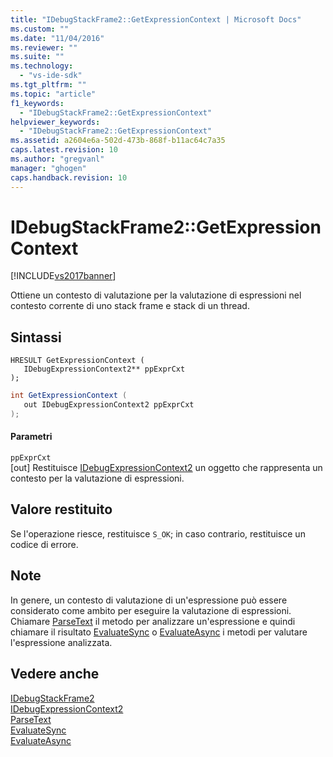 ```yaml
---
title: "IDebugStackFrame2::GetExpressionContext | Microsoft Docs"
ms.custom: ""
ms.date: "11/04/2016"
ms.reviewer: ""
ms.suite: ""
ms.technology: 
  - "vs-ide-sdk"
ms.tgt_pltfrm: ""
ms.topic: "article"
f1_keywords: 
  - "IDebugStackFrame2::GetExpressionContext"
helpviewer_keywords: 
  - "IDebugStackFrame2::GetExpressionContext"
ms.assetid: a2604e6a-502d-473b-868f-b11ac64c7a35
caps.latest.revision: 10
ms.author: "gregvanl"
manager: "ghogen"
caps.handback.revision: 10
---
```

# IDebugStackFrame2::GetExpressionContext
[!INCLUDE[vs2017banner](../../../code-quality/includes/vs2017banner.md)]

Ottiene un contesto di valutazione per la valutazione di espressioni nel contesto corrente di uno stack frame e stack di un thread.  
  
## Sintassi  
  
```cpp#  
HRESULT GetExpressionContext (   
   IDebugExpressionContext2** ppExprCxt  
);  
```  
  
```c#  
int GetExpressionContext (   
   out IDebugExpressionContext2 ppExprCxt  
);  
```  
  
#### Parametri  
 `ppExprCxt`  
 \[out\]  Restituisce [IDebugExpressionContext2](../../../extensibility/debugger/reference/idebugexpressioncontext2.md) un oggetto che rappresenta un contesto per la valutazione di espressioni.  
  
## Valore restituito  
 Se l'operazione riesce, restituisce `S_OK`; in caso contrario, restituisce un codice di errore.  
  
## Note  
 In genere, un contesto di valutazione di un'espressione può essere considerato come ambito per eseguire la valutazione di espressioni.  Chiamare [ParseText](../../../extensibility/debugger/reference/idebugexpressioncontext2-parsetext.md) il metodo per analizzare un'espressione e quindi chiamare il risultato [EvaluateSync](../../../extensibility/debugger/reference/idebugexpression2-evaluatesync.md) o [EvaluateAsync](../../../extensibility/debugger/reference/idebugexpression2-evaluateasync.md) i metodi per valutare l'espressione analizzata.  
  
## Vedere anche  
 [IDebugStackFrame2](../../../extensibility/debugger/reference/idebugstackframe2.md)   
 [IDebugExpressionContext2](../../../extensibility/debugger/reference/idebugexpressioncontext2.md)   
 [ParseText](../../../extensibility/debugger/reference/idebugexpressioncontext2-parsetext.md)   
 [EvaluateSync](../../../extensibility/debugger/reference/idebugexpression2-evaluatesync.md)   
 [EvaluateAsync](../../../extensibility/debugger/reference/idebugexpression2-evaluateasync.md)